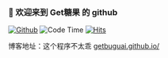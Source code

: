 ### 👋 欢迎来到 Get糖果 的 github

[![Github](https://img.shields.io/github/followers/getbuguai?label=Follow&style=plastic)](https://github.com/getbuguai)
![Code Time](https://img.shields.io/endpoint?style=flat-square&url=https://codetime-api.datreks.com/badge/65?logoColor=white%26project=%26recentMS=0%26showProject=true)
[![Hits](https://hits.seeyoufarm.com/api/count/incr/badge.svg?url=https%3A%2F%2Fgithub.com%2Fgetbuguai&count_bg=%2379C83D&title_bg=%23555555&icon=&icon_color=%23E7E7E7&title=views&edge_flat=false)](https://hits.seeyoufarm.com)

博客地址：这个程序不太乖 [getbuguai.github.io/](https://getbuguai.github.io/) 
<!--
**tgkoco/tgkoco** is a ✨ _special_ ✨ repository because its `README.md` (this file) appears on your GitHub profile.

Here are some ideas to get you started:

- 🔭 I’m currently working on ...
- 🌱 I’m currently learning ...
- 👯 I’m looking to collaborate on ...
- 🤔 I’m looking for help with ...
- 💬 Ask me about ...
- 📫 How to reach me: ...
- 😄 Pronouns: ...
- ⚡ Fun fact: ...
-->

